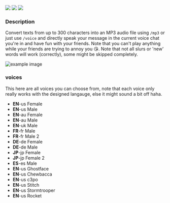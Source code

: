![](https://img.shields.io/discord/828676951023550495?color=5865F2&logo=discord&logoColor=white)
![](https://img.shields.io/github/license/Luna-devv/Auditional-Text?maxAge=3600)
![](https://img.shields.io/github/languages/code-size/Luna-devv/Auditional-Text?maxAge=3600)
### Description
Convert texts from up to 300 characters into an MP3 audio file using `/mp3` or just use `/voice` and directly speak your message in the current voice chat you're in and have fun with your friends. Note that you can't play anything while your friends are trying to annoy you 😘.
Note that not all slurs or 'new' words will work (correctly), some might be skipped completely.

![example image](https://c.lunish.nl/r/W5yN.png)

### voices
This here are all voices you can choose from, note that each voice only really works with the designed langauge, else it might sound a bit off haha.
- **EN**-us Female
- **EN**-us Male
- **EN**-au Female
- **EN**-au Male
- **EN**-uk Male
- **FR**-fr Male
- **FR**-fr Male 2
- **DE**-de Female
- **DE**-de Male
- **JP**-jp Female
- **JP**-jp Female 2
- **ES**-es Male
- **EN**-us Ghostface
- **EN**-us Chewbacca
- **EN**-us c3po
- **EN**-us Stitch
- **EN**-us Stormtrooper
- **EN**-us Rocket
